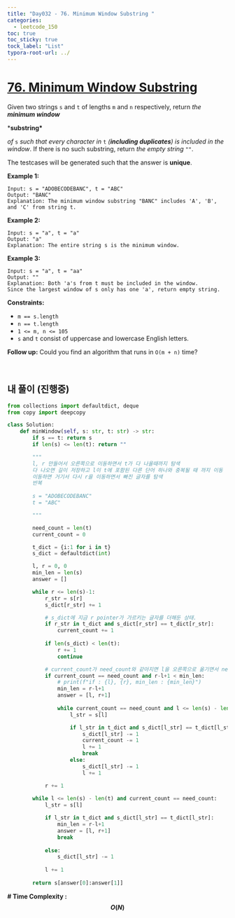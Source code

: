 ```yaml
---
title: "Day032 - 76. Minimum Window Substring "
categories:
  - leetcode_150
toc: true
toc_sticky: true
tock_label: "List"
typora-root-url: ../
---
```


# [76. Minimum Window Substring](https://leetcode.com/problems/minimum-window-substring/)

Given two strings `s` and `t` of lengths `m` and `n` respectively, return *the **minimum window*** 

***substring\***

 *of* `s` *such that every character in* `t` *(**including duplicates**) is included in the window*. If there is no such substring, return *the empty string* `""`.



The testcases will be generated such that the answer is **unique**.

 

**Example 1:**

```
Input: s = "ADOBECODEBANC", t = "ABC"
Output: "BANC"
Explanation: The minimum window substring "BANC" includes 'A', 'B', and 'C' from string t.
```

**Example 2:**

```
Input: s = "a", t = "a"
Output: "a"
Explanation: The entire string s is the minimum window.
```

**Example 3:**

```
Input: s = "a", t = "aa"
Output: ""
Explanation: Both 'a's from t must be included in the window.
Since the largest window of s only has one 'a', return empty string.
```

 

**Constraints:**

- `m == s.length`
- `n == t.length`
- `1 <= m, n <= 105`
- `s` and `t` consist of uppercase and lowercase English letters.

 

**Follow up:** Could you find an algorithm that runs in `O(m + n)` time?

<br>

## **내 풀이** (진행중)

```python
from collections import defaultdict, deque
from copy import deepcopy

class Solution:
    def minWindow(self, s: str, t: str) -> str:
        if s == t: return s
        if len(s) <= len(t): return ""

        """
        l, r 만들어서 오른쪽으로 이동하면서 t가 다 나올때까지 탐색
        다 나오면 길이 저장하고 l이 t에 포함된 다른 단어 하나와 중복될 때 까지 이동
        이동하면 거기서 다시 r을 이동하면서 빠진 글자를 탐색
        반복
        
        s = "ADOBECODEBANC"
        t = "ABC"

        """

        need_count = len(t)
        current_count = 0

        t_dict = {i:1 for i in t}
        s_dict = defaultdict(int)

        l, r = 0, 0
        min_len = len(s)
        answer = []

        while r <= len(s)-1:
            r_str = s[r]
            s_dict[r_str] += 1

            # s_dict에 지금 r pointer가 가르키는 글자를 더해둔 상태.
            if r_str in t_dict and s_dict[r_str] == t_dict[r_str]:
                current_count += 1
                
            if len(s_dict) < len(t):
                r += 1
                continue

            # current_count가 need_count와 같아지면 l을 오른쪽으로 옮기면서 need_count가 1 내려갈 때 까지 이동
            if current_count == need_count and r-l+1 < min_len:
                # print(f"if : {l}, {r}, min_len : {min_len}")
                min_len = r-l+1
                answer = [l, r+1]
                
                while current_count == need_count and l <= len(s) - len(t):
                    l_str = s[l]

                    if l_str in t_dict and s_dict[l_str] == t_dict[l_str]:
                        s_dict[l_str] -= 1
                        current_count -= 1
                        l += 1
                        break
                    else:
                        s_dict[l_str] -= 1
                        l += 1

            r += 1
            
        while l <= len(s) - len(t) and current_count == need_count:
            l_str = s[l]

            if l_str in t_dict and s_dict[l_str] == t_dict[l_str]:
                min_len = r-l+1
                answer = [l, r+1]
                break
                
            else:
                s_dict[l_str] -= 1
                
            l += 1
            
        return s[answer[0]:answer[1]]
```






**\# Time Complexity  : $$O(N)$$** 

<br>

